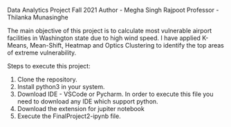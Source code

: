 Data Analytics Project Fall 2021
Author - Megha Singh Rajpoot
Professor - Thilanka Munasinghe

The main objective of this project is to calculate most vulnerable airport facilities in Washington state due to high wind speed.
I have applied K-Means, Mean-Shift, Heatmap and Optics Clustering to identify the top areas of extreme vulnerability.


Steps to execute this project:
1. Clone the repository.
2. Install python3 in your system.
3. Download IDE - VSCode or Pycharm.
  In order to execute this file you need to download any IDE which support python.
5. Download the extension for jupiter notebook
6. Execute the FinalProject2-ipynb file.
   
